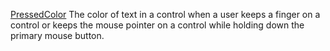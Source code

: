 [PressedColor](filename.md) The color of text in a control when a user keeps a finger on a control or keeps the mouse pointer on a control while holding down the primary mouse button.
